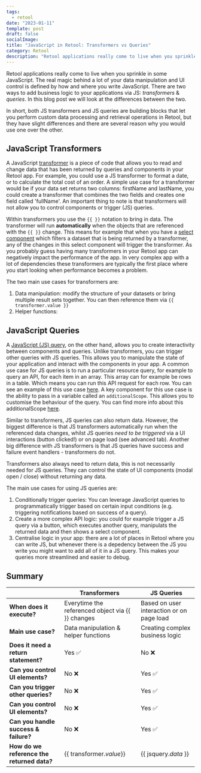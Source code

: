 ```yaml
---
tags:
  - retool
date: "2023-01-11"
template: post
draft: false
socialImage:
title: "JavaScript in Retool: Transformers vs Queries"
category: Retool
description: "Retool applications really come to live when you sprinkle in some JavaScript. The real magic behind a lot of your data manipulation and UI control is defined by how and where you write JavaScript. There are two ways to add business logic to your applications via JS: transformers & queries. In this blog post we will look at the differences between the two."
---
```


Retool applications really come to live when you sprinkle in some JavaScript. The real magic behind a lot of your data manipulation and UI control is defined by how and where you write JavaScript. There are two ways to add business logic to your applications via JS: _transformers_ & _queries_. In this blog post we will look at the differences between the two.

In short, both JS transformers and JS queries are building blocks that let you perform custom data processing and retrieval operations in Retool, but they have slight differences and there are several reason why you would use one over the other.

## JavaScript Transformers

A JavaScript [transformer](https://docs.retool.com/docs/transformers) is a piece of code that allows you to read and change data that has been returned by queries and components in your Retool app. For example, you could use a JS transformer to format a date, or to calculate the total cost of an order. A simple use case for a transformer would be if your data set returns two columns: firstName and lastName, you could create a transformer that combines the two fields and creates one field called 'fullName'. An important thing to note is that transformers will not allow you to control components or trigger (JS) queries.

Within transformers you use the `{{ }}` notation to bring in data. The transformer will run **automatically** when the objects that are referenced with the `{{ }}` change. This means for example that when you have a [select component](https://retool.com/components/select) which filters a dataset that is being returned by a transformer, any of the changes in this select component will trigger the transformer. As you probably guess having many transformers in your Retool app can negatively impact the performance of the app. In very complex app with a lot of dependencies these transformers are typically the first place where you start looking when performance becomes a problem.

The two main use cases for transformers are:

1. Data manipulation: modify the structure of your datasets or bring multiple result sets together. You can then reference them via `{{ transformer.value }}`
1. Helper functions:

## JavaScript Queries

A [JavaScript (JS) query](https://docs.retool.com/docs/scripting-retool), on the other hand, allows you to create interactivity between components and queries. Unlike transformers, you can trigger other queries with JS queries. This allows you to manipulate the state of your application and interact with the components in your app. A common use case for JS queries is to run a particular resource query, for example to query an API, for each item in an array. This array can for example be rows in a table. Which means you can run this API request for each row. You can see an example of this use case [here](https://docs.retool.com/docs/scripting-retool#trigger-a-query-for-each-item-in-an-array). A key component for this use case is the ability to pass in a variable called an `additionalScope`. This allows you to customise the behaviour of the query. You can find more info about this additionalScope [here](https://docs.retool.com/docs/scripting-retool#trigger-a-query).

Similar to transformers, JS queries can also return data. However, the biggest difference is that JS transformers automatically run when the referenced data changes, whilst JS queries _need to be triggered_ via a UI interactions (button clicked!) or on page load (see advanced tab). Another big difference with JS transformers is that JS queries have success and failure event handlers - transformers do not.

Transformers also always need to return data, this is not necessarily needed for JS queries. They can control the state of UI components (modal open / close) without returning any data.

The main use cases for using JS queries are:

1. Conditionally trigger queries: You can leverage JavaScript queries to programmatically trigger based on certain input conditions (e.g. triggering notifications based on success of a query).
1. Create a more complex API logic: you could for example trigger a JS query via a button, which executes another query, manipulats the returned data and then shows a select component.
1. Centralise logic in your app: there are a lot of places in Retool where you can write JS, but whenever there is a depedency between the JS you write you might want to add all of it in a JS query. This makes your queries more streamlined and easier to debug.

## Summary

|                                            | Transformers                                      | JS Queries                                |
| ------------------------------------------ | ------------------------------------------------- | ----------------------------------------- |
| **When does it execute?**                  | Everytime the referenced object via {{ }} changes | Based on user interaction or on page load |
| **Main use case?**                         | Data manipulation & helper functions              | Creating complex business logic           |
| **Does it need a return statement?**       | Yes ✅                                            | No ❌                                     |
| **Can you control UI elements?**           | No ❌                                             | Yes ✅                                    |
| **Can you trigger other queries?**         | No ❌                                             | Yes ✅                                    |
| **Can you control UI elements?**           | No ❌                                             | Yes ✅                                    |
| **Can you handle success & failure?**      | No ❌                                             | Yes ✅                                    |
| **How do we reference the returned data?** | {{ transformer._value_}}                          | {{ jsquery._data_ }}                      |
